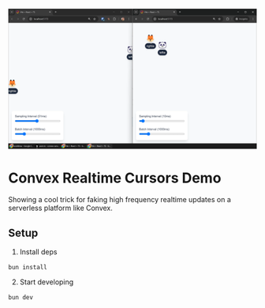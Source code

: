 ![screensot](./media/screenshot.png)

# Convex Realtime Cursors Demo

Showing a cool trick for faking high frequency realtime updates on a serverless platform like Convex.

## Setup

1. Install deps

```
bun install
```

2. Start developing

```
bun dev
```